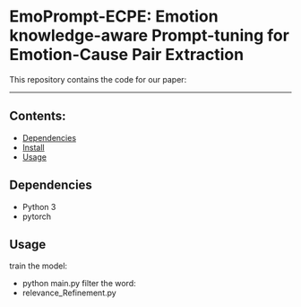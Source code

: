 # EmoPrompt-ECPE: Emotion knowledge-aware Prompt-tuning for Emotion-Cause Pair Extraction

This repository contains the code for our paper:

****
## Contents:
* [Dependencies](#Dependencies)
* [Install](#Install)
* [Usage](#Usage)

## Dependencies

- Python 3 
- pytorch

## Usage
train the model:
* python main.py
filter the word:
* relevance_Refinement.py
